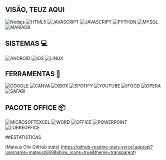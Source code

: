 ## VISÃO, TEUZ AQUI 

![Nodejs](https://img.shields.io/badge/Node.js-43853D?style=for-the-badge&logo=node.js&logoColor=black) ![HTML5](https://img.shields.io/badge/HTML5-E34F26?style=for-the-badge&logo=html5&logoColor=white) ![JAVASCRIPT](https://img.shields.io/badge/JavaScript-F7DF1E?style=for-the-badge&logo=javascript&logoColor=black) ![JAVASCRIPT](https://img.shields.io/badge/CSS-239120?&style=for-the-badge&logo=css3&logoColor=white) ![PYTHON](https://img.shields.io/badge/Python-3776AB?style=for-the-badge&logo=python&logoColor=white) ![MYSQL](https://img.shields.io/badge/MySQL-00000F?style=for-the-badge&logo=mysql&logoColor=white) ![MARIADB](https://img.shields.io/badge/MariaDB-003545?style=for-the-badge&logo=mariadb&logoColor=white)

## SISTEMAS 💻

 ![ANDROID](https://img.shields.io/badge/Android-3DDC84?style=for-the-badge&logo=android&logoColor=white) ![IOS](https://img.shields.io/badge/iOS-000000?style=for-the-badge&logo=ios&logoColor=white) ![LINUX](https://img.shields.io/badge/Linux-FCC624?style=for-the-badge&logo=linux&logoColor=black)

## FERRAMENTAS 🔧

![GOOGLE](https://aleen42.github.io/badges/src/google_plus.svg) ![CANVA](https://img.shields.io/badge/Canva-%2300C4CC.svg?&style=for-the-badge&logo=Canva&logoColor=white) ![XBOX](https://img.shields.io/badge/Xbox-107C10?style=for-the-badge&logo=xbox&logoColor=white)
![SPOTIFY](https://img.shields.io/badge/Spotify-1ED760?&style=for-the-badge&logo=spotify&logoColor=white) ![YOUTUBE](https://img.shields.io/badge/YouTube_Music-FF0000?style=for-the-badge&logo=youtube-music&logoColor=white) ![IFOOD](https://img.shields.io/badge/iFood-EA1D2C?style=for-the-badge&logo=ifood&logoColor=white) ![OPERA](https://img.shields.io/badge/Opera-FF1B2D?style=for-the-badge&logo=Opera&logoColor=white) ![SAFARI](https://img.shields.io/badge/Safari-FF1B2D?style=for-the-badge&logo=Safari&logoColor=white)

## PACOTE OFFICE 📦

![MICROSOFTEXCEL](https://img.shields.io/badge/Microsoft_Excel-217346?style=for-the-badge&logo=microsoft-excel&logoColor=white) ![WORD](https://img.shields.io/badge/Microsoft_Word-2B579A?style=for-the-badge&logo=microsoft-word&logoColor=white) ![OFFICE](https://img.shields.io/badge/Microsoft_Office-D83B01?style=for-the-badge&logo=microsoft-office&logoColor=white) ![POWERPOINT](https://img.shields.io/badge/Microsoft_PowerPoint-B7472A?style=for-the-badge&logo=microsoft-powerpoint&logoColor=white) ![LOBREOFFICE](https://img.shields.io/badge/LibreOffice-18A303?style=for-the-badge&logo=LibreOffice&logoColor=white)

##ESTATISTICAS

[Mateus Oliv GitHub stats] (https://github-readme-stats.vercel.app/api?username=mateuszjj69&show_icons=true&theme=transparent)




